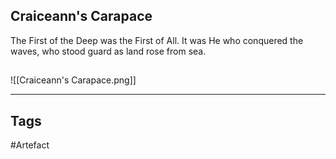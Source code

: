 ## Craiceann's Carapace
The First of the Deep was the First of All. It was He who conquered the waves,
who stood guard as land rose from sea.
## 
![[Craiceann's Carapace.png]]

---
## Tags
#Artefact